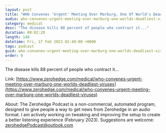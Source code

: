 ```yaml
---
layout: post
title: "WHO Convenes 'Urgent' Meeting Over Marburg, One Of World's Deadliest Viruses"
audio: who-convenes-urgent-meeting-over-marburg-one-worlds-deadliest-viruses-0
category: medical
desc: "The disease kills 88 percent of people who contract it..."
duration: 00:02:20
length: 140
datetime: Fri, 17 Feb 2023 02:40:00 +0000
tags: podcast
guid: who-convenes-urgent-meeting-over-marburg-one-worlds-deadliest-viruses-0
order: 0
---
```

The disease kills 88 percent of people who contract it...

Link: [https://www.zerohedge.com/medical/who-convenes-urgent-meeting-over-marburg-one-worlds-deadliest-viruses](https://www.zerohedge.com/medical/who-convenes-urgent-meeting-over-marburg-one-worlds-deadliest-viruses)

About: The Zerohedge Podcast is a non-commercial, automated program, designed to give people a way to get news from Zerohedge in an audio format.  I am actively working on tweaking and improving the setup to create a better listening experience (February 2023).  Suggestions are welcome: [zerohedgePodcast@outlook.com](mailto:zerohedgePodcast@outlook.com)